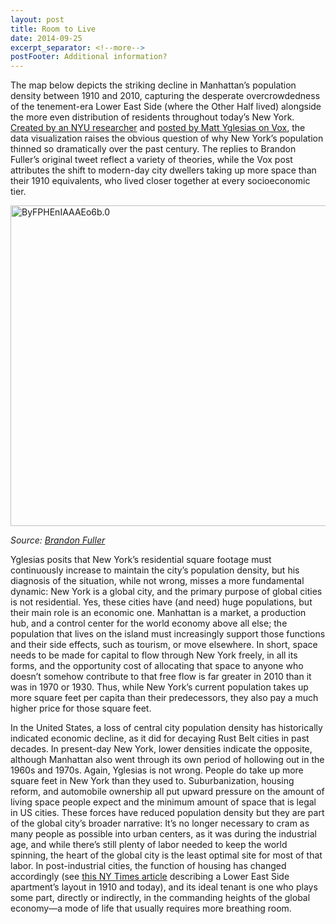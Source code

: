 ```yaml
---
layout: post
title: Room to Live
date: 2014-09-25
excerpt_separator: <!--more-->
postFooter: Additional information?
---
```


The map below depicts the striking decline in Manhattan’s population density between 1910 and 2010, capturing the desperate overcrowdedness of the tenement-era Lower East Side (where the Other Half lived) alongside the more even distribution of residents throughout today’s New York.<a href="https://twitter.com/fuller_brandon/status/514044464545808384"> Created by an NYU researcher</a> and <a href="http://www.vox.com/2014/9/23/6832975/manhattan-population-density">posted by Matt Yglesias on Vox</a>, the data visualization raises the obvious question of why New York’s population thinned so dramatically over the past century. The replies to Brandon Fuller’s original tweet reflect a variety of theories, while the Vox post attributes the shift to modern-day city dwellers taking up more space than their 1910 equivalents, who lived closer together at every socioeconomic tier.

<a href="https://kneelingbus.files.wordpress.com/2014/09/byfpheniaaaeo6b-0.jpg"><img class="aligncenter size-full wp-image-560" src="http://kneelingbus.files.wordpress.com/2014/09/byfpheniaaaeo6b-0.jpg" alt="ByFPHEnIAAAEo6b.0" width="590" height="513" /></a>

<em>Source: <a href="https://twitter.com/fuller_brandon/status/514044464545808384">Brandon Fuller</a></em>

Yglesias posits that New York’s residential square footage must continuously increase to maintain the city’s population density, but his diagnosis of the situation, while not wrong, misses a more fundamental dynamic: New York is a global city, and the primary purpose of global cities is not residential. Yes, these cities have (and need) huge populations, but their main role is an economic one. Manhattan is a market, a production hub, and a control center for the world economy above all else; the population that lives on the island must increasingly support those functions and their side effects, such as tourism, or move elsewhere. In short, space needs to be made for capital to flow through New York freely, in all its forms, and the opportunity cost of allocating that space to anyone who doesn’t somehow contribute to that free flow is far greater in 2010 than it was in 1970 or 1930. Thus, while New York’s current population takes up more square feet per capita than their predecessors, they also pay a much higher price for those square feet.

In the United States, a loss of central city population density has historically indicated economic decline, as it did for decaying Rust Belt cities in past decades. In present-day New York, lower densities indicate the opposite, although Manhattan also went through its own period of hollowing out in the 1960s and 1970s. Again, Yglesias is not wrong. People do take up more square feet in New York than they used to. Suburbanization, housing reform, and automobile ownership all put upward pressure on the amount of living space people expect and the minimum amount of space that is legal in US cities. These forces have reduced population density but they are part of the global city’s broader narrative: It’s no longer necessary to cram as many people as possible into urban centers, as it was during the industrial age, and while there’s still plenty of labor needed to keep the world spinning, the heart of the global city is the least optimal site for most of that labor. In post-industrial cities, the function of housing has changed accordingly (see <a href="http://www.nytimes.com/interactive/2012/03/01/realestate/manhattans-population-density-past-and-present.html?_r=1&amp;">this NY Times article</a> describing a Lower East Side apartment’s layout in 1910 and today), and its ideal tenant is one who plays some part, directly or indirectly, in the commanding heights of the global economy—a mode of life that usually requires more breathing room.